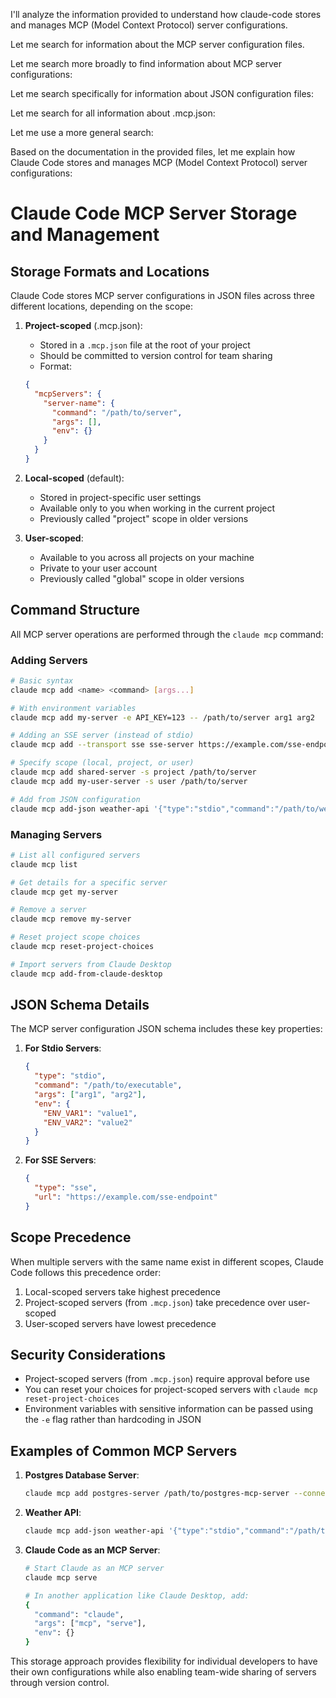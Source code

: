 ﻿I'll analyze the information provided to understand how claude-code stores and manages MCP (Model Context Protocol) server configurations.

Let me search for information about the MCP server configuration files.

Let me search more broadly to find information about MCP server configurations:

Let me search specifically for information about JSON configuration files:

Let me search for all information about .mcp.json:

Let me use a more general search:

Based on the documentation in the provided files, let me explain how Claude Code stores and manages MCP (Model Context Protocol) server configurations:

# Claude Code MCP Server Storage and Management

## Storage Formats and Locations

Claude Code stores MCP server configurations in JSON files across three different locations, depending on the scope:

1. **Project-scoped** (.mcp.json):
   - Stored in a `.mcp.json` file at the root of your project
   - Should be committed to version control for team sharing
   - Format:
   ```json
   {
     "mcpServers": {
       "server-name": {
         "command": "/path/to/server",
         "args": [],
         "env": {}
       }
     }
   }
   ```

2. **Local-scoped** (default):
   - Stored in project-specific user settings
   - Available only to you when working in the current project
   - Previously called "project" scope in older versions

3. **User-scoped**:
   - Available to you across all projects on your machine
   - Private to your user account
   - Previously called "global" scope in older versions

## Command Structure

All MCP server operations are performed through the `claude mcp` command:

### Adding Servers

```bash
# Basic syntax
claude mcp add <name> <command> [args...]

# With environment variables
claude mcp add my-server -e API_KEY=123 -- /path/to/server arg1 arg2

# Adding an SSE server (instead of stdio)
claude mcp add --transport sse sse-server https://example.com/sse-endpoint

# Specify scope (local, project, or user)
claude mcp add shared-server -s project /path/to/server
claude mcp add my-user-server -s user /path/to/server

# Add from JSON configuration
claude mcp add-json weather-api '{"type":"stdio","command":"/path/to/weather-cli","args":["--api-key","abc123"],"env":{"CACHE_DIR":"/tmp"}}'
```

### Managing Servers

```bash
# List all configured servers
claude mcp list

# Get details for a specific server
claude mcp get my-server

# Remove a server
claude mcp remove my-server

# Reset project scope choices
claude mcp reset-project-choices

# Import servers from Claude Desktop
claude mcp add-from-claude-desktop
```

## JSON Schema Details

The MCP server configuration JSON schema includes these key properties:

1. **For Stdio Servers**:
   ```json
   {
     "type": "stdio",
     "command": "/path/to/executable",
     "args": ["arg1", "arg2"],
     "env": {
       "ENV_VAR1": "value1",
       "ENV_VAR2": "value2"
     }
   }
   ```

2. **For SSE Servers**:
   ```json
   {
     "type": "sse",
     "url": "https://example.com/sse-endpoint"
   }
   ```

## Scope Precedence

When multiple servers with the same name exist in different scopes, Claude Code follows this precedence order:
1. Local-scoped servers take highest precedence
2. Project-scoped servers (from `.mcp.json`) take precedence over user-scoped
3. User-scoped servers have lowest precedence

## Security Considerations

- Project-scoped servers (from `.mcp.json`) require approval before use
- You can reset your choices for project-scoped servers with `claude mcp reset-project-choices`
- Environment variables with sensitive information can be passed using the `-e` flag rather than hardcoding in JSON

## Examples of Common MCP Servers

1. **Postgres Database Server**:
   ```bash
   claude mcp add postgres-server /path/to/postgres-mcp-server --connection-string "postgresql://user:pass@localhost:5432/mydb"
   ```

2. **Weather API**:
   ```bash
   claude mcp add-json weather-api '{"type":"stdio","command":"/path/to/weather-cli","args":["--api-key","abc123"],"env":{"CACHE_DIR":"/tmp"}}'
   ```

3. **Claude Code as an MCP Server**:
   ```bash
   # Start Claude as an MCP server
   claude mcp serve
   
   # In another application like Claude Desktop, add:
   {
     "command": "claude",
     "args": ["mcp", "serve"],
     "env": {}
   }
   ```

This storage approach provides flexibility for individual developers to have their own configurations while also enabling team-wide sharing of servers through version control.


